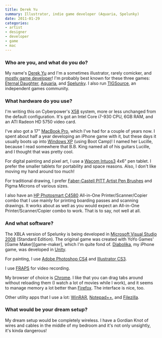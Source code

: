```yaml
---
title: Derek Yu
summary: Illustrator, indie game developer (Aquaria, Spelunky)
date: 2011-01-29
categories:
- artist
- designer
- developer
- game
- mac
---
```


### Who are you, and what do you do?

My name's [Derek Yu](http://www.derekyu.com/ "Derek's website.") and I'm a sometimes illustrator, rarely comicker, and [mostly game developer](http://mossmouth.com/ "Derek's game studio.")! I'm probably best known for these three games: [Eternal Daughter][eternal-daughter], [Aquaria][], and [Spelunky][]. I also run [TIGSource](http://www.tigsource.com/ "The indie game community site."), an independent games community.

### What hardware do you use?

I'm writing this on Cyberpower's [X58][] system, more or less unchanged from the default configuration. It's got an Intel Core i7-930 CPU, 6GB RAM, and an ATI Radeon HD 5750 video card.

I've also got a 17" [MacBook Pro][macbook-pro], which I've had for a couple of years now. I spent about half a year developing an iPhone game with it, but these days it usually boots up into [Windows XP][windows-xp] (using Boot Camp)! I named her Lucille, because I read somewhere that B.B. King named all of his guitars Lucille, and I thought that was pretty cool.

For digital painting and pixel art, I use a [Wacom Intuos3][intuos] 4x6" pen tablet. I prefer the smaller tablets for portability and space reasons. Also, I don't like moving my hand around too much!

For traditional drawing, I prefer [Faber-Castell PITT Artist Pen Brushes][pitt-artist] and Pigma Microns of various sizes.

I also have an [HP Photosmart C4580][photosmart-c4580] All-in-One Printer/Scanner/Copier combo that I use mainly for printing boarding passes and scanning drawings. It works about as well as you would expect an All-in-One Printer/Scanner/Copier combo to work. That is to say, not well at all.

### And what software?

The XBLA version of Spelunky is being developed in [Microsoft Visual Studio 2008][visual-studio] (Standard Edition). The original game was created with YoYo Games' [Game Maker][game-maker], which I'm quite fond of. [Diabolika][diabolika-ios], my iPhone game, was developed in [Unity][].

For painting, I use [Adobe Photoshop CS4][photoshop] and [Illustrator CS3][illustrator].

I use [FRAPS][] for video recording.

My browser of choice is [Chrome][]. I like that you can drag tabs around without reloading them (I watch a lot of movies while I work), and it seems to manage memory a lot better than [Firefox][]. The interface is nice, too.

Other utility apps that I use a lot: [WinRAR][], [Notepad++][notepad-plusplus], and [Filezilla][].

### What would be your dream setup?

My dream setup would be completely wireless. I have a Gordian Knot of wires and cables in the middle of my bedroom and it's not only unsightly, it's kinda dangerous!

[aquaria]: https://en.wikipedia.org/wiki/Aquaria_(video_game) "A very pretty underwater adventure game."
[chrome]: https://www.google.com/intl/en/chrome/ "A WebKit-based browser, where each tab runs in its own thread."
[diabolika-ios]: http://web.archive.org/web/20200208193410/http://www.diabolika-game.com:80/ "A turn-based puzzle game for iOS."
[eternal-daughter]: https://en.wikipedia.org/wiki/Eternal_Daughter "An action adventure game."
[filezilla]: https://filezilla-project.org/ "Open-source FTP software."
[firefox]: https://www.mozilla.org/en-US/firefox/new/ "A cross-platform open-source web browser."
[fraps]: http://web.archive.org/web/20230804215038/https://fraps.com/ "Screen capturing software for Windows."
[illustrator]: https://www.adobe.com/products/illustrator.html "A vector graphics editor."
[intuos]: https://www.wacom.com/en-us/products/pen-tablets/wacom-intuos "A pen tablet."
[macbook-pro]: https://www.apple.com/macbook-pro/ "A laptop."
[notepad-plusplus]: https://notepad-plus-plus.org/ "A free text/code editor for Windows."
[photoshop]: https://www.adobe.com/products/photoshop.html "A bitmap image editor."
[photosmart-c4580]: http://web.archive.org/web/20230321145238/https://www.amazon.com/HP-Photosmart-C4580-All-in-One-Printer/dp/B00188K75Q "An all-in-one printer/scanner/copier."
[pitt-artist]: http://web.archive.org/web/20221127174236/https://www.amazon.com/Pitt-Artist-Pens-Wallet-Styles/dp/B000TKEZDO/ "A pen."
[spelunky]: https://spelunkyworld.com/ "An adventure game."
[unity]: https://unity.com/products "A cross-platform game development tool."
[visual-studio]: http://web.archive.org/web/20180617165945/https://www.visualstudio.com/ "A Windows development environment."
[windows-xp]: https://en.wikipedia.org/wiki/Windows_XP "An operating system for x86 computers."
[winrar]: https://www.rarlab.com/ "File compression software for Windows."
[x58]: http://web.archive.org/web/20160311221640/http://www.pcdistrict.com/cyberpower-x58-configurator-prod124556.html "A gaming PC."

